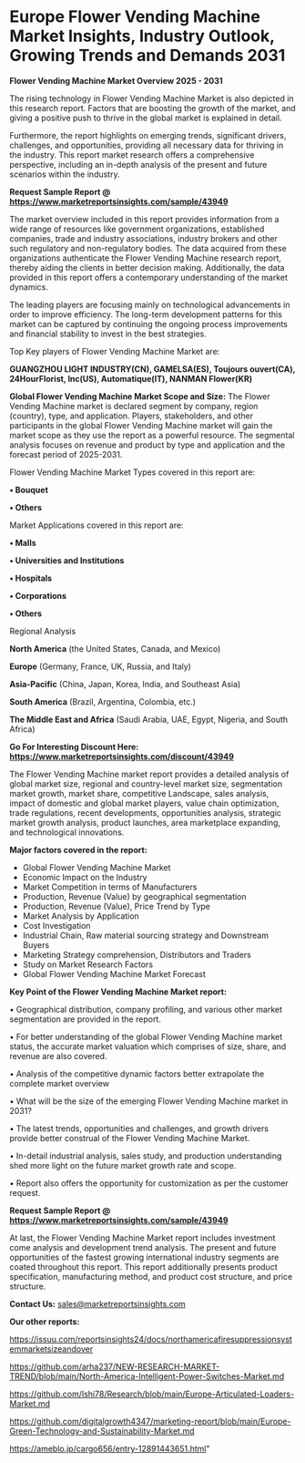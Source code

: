 # Europe Flower Vending Machine Market Insights, Industry Outlook, Growing Trends and Demands 2031

<Strong> Flower Vending Machine Market Overview 2025 - 2031</strong>

The rising technology in Flower Vending Machine Market is also depicted in this research report. Factors that are boosting the growth of the market, and giving a positive push to thrive in the global market is explained in detail.

Furthermore, the report highlights on emerging trends, significant drivers, challenges, and opportunities, providing all necessary data for thriving in the industry. This report market research offers a comprehensive perspective, including an in-depth analysis of the present and future scenarios within the industry.

<strong>Request Sample Report @ <a href=https://www.marketreportsinsights.com/sample/43949>https://www.marketreportsinsights.com/sample/43949</a></strong>

The market overview included in this report provides information from a wide range of resources like government organizations, established companies, trade and industry associations, industry brokers and other such regulatory and non-regulatory bodies. The data acquired from these organizations authenticate the Flower Vending Machine research report, thereby aiding the clients in better decision making. Additionally, the data provided in this report offers a contemporary understanding of the market dynamics.

The leading players are focusing mainly on technological advancements in order to improve efficiency. The long-term development patterns for this market can be captured by continuing the ongoing process improvements and financial stability to invest in the best strategies.

Top Key players of Flower Vending Machine Market are:

<strong>GUANGZHOU LIGHT INDUSTRY(CN), GAMELSA(ES), Toujours ouvert(CA), 24HourFlorist, Inc(US), Automatique(IT), NANMAN Flower(KR)</strong>

<strong><b>Global Flower Vending Machine Market Scope and Size:</b></strong>
The Flower Vending Machine market is declared segment by company, region (country), type, and application. Players, stakeholders, and other participants in the global Flower Vending Machine market will gain the market scope as they use the report as a powerful resource. The segmental analysis focuses on revenue and product by type and application and the forecast period of 2025-2031.

Flower Vending Machine Market Types covered in this report are:

<strong>•  Bouquet

•  Others</strong>

Market Applications covered in this report are:

<strong>•  Malls

•  Universities and Institutions

•  Hospitals

•  Corporations

•  Others</strong> 

Regional Analysis

<strong>North America</strong> (the United States, Canada, and Mexico)

<strong>Europe</strong> (Germany, France, UK, Russia, and Italy)

<strong>Asia-Pacific</strong> (China, Japan, Korea, India, and Southeast Asia)

<strong>South America</strong> (Brazil, Argentina, Colombia, etc.)

<strong>The Middle East and Africa</strong> (Saudi Arabia, UAE, Egypt, Nigeria, and South Africa)

<strong>Go For Interesting Discount Here: <a href=https://www.marketreportsinsights.com/discount/43949>https://www.marketreportsinsights.com/discount/43949</a></strong>

The Flower Vending Machine market report provides a detailed analysis of global market size, regional and country-level market size, segmentation market growth, market share, competitive Landscape, sales analysis, impact of domestic and global market players, value chain optimization, trade regulations, recent developments, opportunities analysis, strategic market growth analysis, product launches, area marketplace expanding, and technological innovations.

<strong><b>Major factors covered in the report:</b></strong>
<ul>
  <li>Global Flower Vending Machine Market </li>
  <li>Economic Impact on the Industry</li>
  <li>Market Competition in terms of Manufacturers</li>
  <li>Production, Revenue (Value) by geographical segmentation</li>
  <li>Production, Revenue (Value), Price Trend by Type</li>
  <li>Market Analysis by Application</li>
  <li>Cost Investigation</li>
  <li>Industrial Chain, Raw material sourcing strategy and Downstream Buyers</li>
  <li>Marketing Strategy comprehension, Distributors and Traders</li>
  <li>Study on Market Research Factors</li>
  <li>Global Flower Vending Machine Market Forecast</li>
</ul>

<strong><b>Key Point of the Flower Vending Machine Market report:</b></strong>

• Geographical distribution, company profiling, and various other market segmentation are provided in the report.

• For better understanding of the global Flower Vending Machine market status, the accurate market valuation which comprises of size, share, and revenue are also covered.

• Analysis of the competitive dynamic factors better extrapolate the complete market overview

• What will be the size of the emerging Flower Vending Machine market in 2031?

• The latest trends, opportunities and challenges, and growth drivers provide better construal of the Flower Vending Machine Market.

• In-detail industrial analysis, sales study, and production understanding shed more light on the future market growth rate and scope.

• Report also offers the opportunity for customization as per the customer request.

<strong>Request Sample Report @ <a href=https://www.marketreportsinsights.com/sample/43949>https://www.marketreportsinsights.com/sample/43949</a></strong>

At last, the Flower Vending Machine Market report includes investment come analysis and development trend analysis. The present and future opportunities of the fastest growing international industry segments are coated throughout this report. This report additionally presents product specification, manufacturing method, and product cost structure, and price structure.

<strong>Contact Us:</strong>
sales@marketreportsinsights.com

<strong>Our other reports:</strong>

<a href=https://issuu.com/reportsinsights24/docs/northamericafiresuppressionsystemmarketsizeandover>https://issuu.com/reportsinsights24/docs/northamericafiresuppressionsystemmarketsizeandover</a>

<a href=https://github.com/arha237/NEW-RESEARCH-MARKET-TREND/blob/main/North-America-Intelligent-Power-Switches-Market.md>https://github.com/arha237/NEW-RESEARCH-MARKET-TREND/blob/main/North-America-Intelligent-Power-Switches-Market.md</a>

<a href=https://github.com/Ishi78/Research/blob/main/Europe-Articulated-Loaders-Market.md>https://github.com/Ishi78/Research/blob/main/Europe-Articulated-Loaders-Market.md</a>

<a href=https://github.com/digitalgrowth4347/marketing-report/blob/main/Europe-Green-Technology-and-Sustainability-Market.md>https://github.com/digitalgrowth4347/marketing-report/blob/main/Europe-Green-Technology-and-Sustainability-Market.md</a>

<a href=https://ameblo.jp/cargo656/entry-12891443651.html>https://ameblo.jp/cargo656/entry-12891443651.html</a>"
